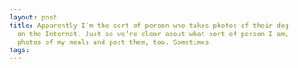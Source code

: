 ```yaml
---
layout: post
title: Apparently I’m the sort of person who takes photos of their dog and posts them
  on the Internet. Just so we’re clear about what sort of person I am, I also take
  photos of my meals and post them, too. Sometimes.
tags: 
---
```

[]()
